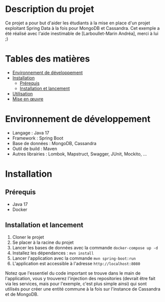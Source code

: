 Description du projet
=

Ce projet a pour but d'aider les étudiants à la mise en place d'un projet exploitant Spring Data à la fois pour MongoDB et Cassandra.
Cet exemple a été réalisé avec l'aide inestimable de [Larboullet-Marin Andréa], merci à lui ;)


Tables des matières
=

   * [Environnement de développement](#environnement-de-développement)
   * [Installation](#installation)
      * [Prérequis](#prérequis)
      * [Installation et lancement](#installation-et-lancement)
   * [Utilisation](#utilisation)
   * [Mise en œuvre](#mise-en-œuvre)

Environnement de développement
=

- Langage : Java 17
- Framework : Spring Boot
- Base de données : MongoDB, Cassandra
- Outil de build : Maven
- Autres librairies : Lombok, Mapstruct, Swagger, JUnit, Mockito, ...

Installation
=
## Prérequis

- Java 17
- Docker

## Installation et lancement

1. Cloner le projet
2. Se placer à la racine du projet
3. Lancer les bases de données avec la commande `docker-compose up -d`
4. Installez les dépendances : `mvn install`
5. Lancer l'application avec la commande `mvn spring-boot:run`
6. L'application est accessible à l'adresse `http://localhost:8080`

Notez que l'essentiel du code important se trouve dans le main de l'application, vous y trouverez l'injection des repositories (devrait être fait via les services, mais pour l'exemple, c'est plus simple ainsi) qui sont utilisés pour créer une entité commune à la fois sur l'instance de Cassandra et de MongoDB.




